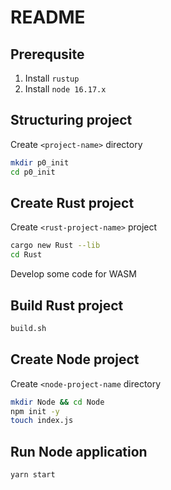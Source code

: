 # README
## Prerequsite

1. Install `rustup`
2. Install `node 16.17.x`

## Structuring project

Create `<project-name>` directory

```bash
mkdir p0_init
cd p0_init
```

## Create Rust project

Create `<rust-project-name>` project

```bash
cargo new Rust --lib
cd Rust
```

Develop some code for WASM

## Build Rust project

```bash
build.sh
```

## Create Node project

Create `<node-project-name` directory

```bash
mkdir Node && cd Node
npm init -y
touch index.js
```

## Run Node application

```bash
yarn start
```

